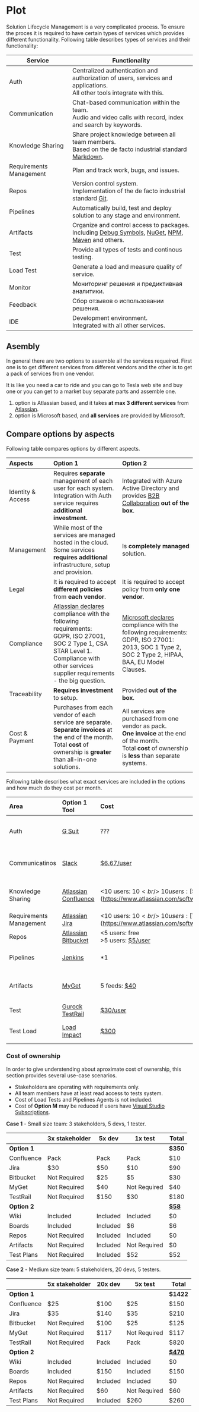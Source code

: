 # Plot

Solution Lifecycle Management is a very complicated process.
To ensure the proces it is required to have certain types of services which provides different functionality.
Following table describes types of services and their functionality:

| Service                 | Functionality 
|-------------------------|--------------
| Auth                    | Centralized authentication and authorization of users, services and applications.<br/>All other tools integrate with this.
| Communication           | Chat-based communication within the team.<br/>Audio and video calls with record, index and search by keywords.
| Knowledge Sharing       | Share project knowledge between all team members.<br/>Based on the de facto industrial standard [Markdown](https://en.wikipedia.org/wiki/Markdown).
| Requirements Management | Plan and track work, bugs, and issues.
| Repos                   | Version control system.<br/>Implementation of the de facto industrial standard  [Git](https://en.wikipedia.org/wiki/Git).
| Pipelines               | Automatically build, test and deploy solution to any stage and environment.
| Artifacts               | Organize and control access to packages.</br>Including [Debug Symbols](https://en.wikipedia.org/wiki/Debug_symbol), [NuGet](https://en.wikipedia.org/wiki/NuGet), [NPM](https://en.wikipedia.org/wiki/Npm_(software)), [Maven](https://en.wikipedia.org/wiki/Apache_Maven) and others.
| Test                    | Provide all types of tests and continous testing.
| Load Test               | Generate a load and measure quality of service. 
| Monitor                 | Мониторинг решения и предиктивная аналитики.
| Feedback                | Сбор отзывов о использовании решения.
| IDE                     | Development environment.</br>Integrated with all other services.

## Asembly

In general there are two options to assemble all the services requeired.
First one is to get different services from different vendors and the other is to get a pack of services from one vendor.

It is like you need a car to ride and you can go to Tesla web site and buy one or you can get to a market buy separate parts and assemble one.

1. option is Atlassian based, and it takes **at max 3 different services** from [Atlassian](https://www.atlassian.com/).
2. option is Microsoft based, and **all services** are provided by Microsoft.

## Compare options by aspects

Following table compares options by different aspects.

| Aspects            | Option 1 | Option 2 |
|:-------------------|:---------|:---------|
| Identity & Access  | Requires **separate** management of each user for each system.<br/>Integration with Auth service requires **additional investment.** | Integrated with Azure Active Directory and provides [B2B Collaboration](https://docs.microsoft.com/en-us/azure/active-directory/b2b/what-is-b2b) **out of the box**.
| Management         | While most of the services are managed hosted in the cloud.<br/>Some services **requires additional** infrastructure, setup and provision. | Is **completely managed** solution.
| Legal              | It is required to accept **different policies** from **each vendor**. | It is required to accept policy from **only one vendor**.
| Compliance         | [Atlassian declares](https://www.atlassian.com/trust/compliance) compliance with the following requirements:<br/>GDPR, ISO 27001, SOC 2 Type 1, CSA STAR Level 1.<br/>Compliance with other services supplier requirements - the big question. | [Microsoft declares](https://docs.microsoft.com/en-us/azure/devops/articles/team-services-security-whitepaper?view=vsts#compliance-certifications) compliance with the following requirements:<br/>GDPR, ISO 27001: 2013, SOC 1 Type 2, SOC 2 Type 2, HIPAA, BAA, EU Model Clauses.
| Traceability       | **Requires investment** to setup. | Provided **out of the box**.
| Cost & Payment     | Purchases from each vendor of each service are separate.<br/>**Separate invoices** at the end of the month.<br/>Total **cost** of ownership is **greater** than all-in-one solutions.| All services are purchased from one vendor as pack.<br/>**One invoice** at the end of the month.<br/>Total **cost** of ownership is **less** than separate systems.

Following table describes what exact services are included in the options and how much do they cost per month.

| Area                    | Option 1 Tool | Cost | Option 2 Tool | Cost
|:------------------------|:--------------|:-----|:--------------|:-----
| Auth                    | [G Suit](https://confluence.atlassian.com/cloud/security-with-g-suite-938859740.html) | ??? | [Active Directory](https://docs.microsoft.com/en-us/azure/active-directory/) | free: basic<br/>extra: [$1/user](https://azure.microsoft.com/en-us/pricing/details/active-directory/)
| Communicatinos          | [Slack](https://slack.com/) | [$6.67/user](https://slack.com/pricing) | [Teams](https://products.office.com/en-us/microsoft-teams/group-chat-software) | domain: [$5/user](https://products.office.com/en-us/microsoft-teams/free)<br/>guests: free
| Knowledge Sharing       | [Atlassian Confluence](https://www.atlassian.com/software/confluence) |\<10 users: $10<br/>\>10 users: [$5/user](https://www.atlassian.com/software/confluence/pricing) | [Wiki](https://azure.microsoft.com/en-us/services/devops/wiki/) |free: 5 users<br/>extra: [$6/user](https://marketplace.visualstudio.com/items?itemName=ms.vss-vstsuser#pricing)
| Requirements Management | [Atlassian Jira](https://jira.atlassian.com/) |\<10 users: $10<br/>\>10 users: [$7/user](https://www.atlassian.com/software/jira/pricing) | [Boards](https://azure.microsoft.com/en-us/services/devops/boards/) | Included
| Repos                   | [Atlassian Bitbucket](https://www.atlassian.com/software/bitbucket) |\<5 users: free<br/>\>5 users: [$5/user](https://www.atlassian.com/software/bitbucket/pricing?tab=cloud)| [Repos](https://azure.microsoft.com/en-us/services/devops/repos/) | Included
| Pipelines               | [Jenkins](https://jenkins.io/) | \*1 | [Pipelines](https://azure.microsoft.com/en-us/services/devops/pipelines/) | free: 1<br/>extra: [$40/pipe](https://marketplace.visualstudio.com/items?itemName=ms.build-release-hosted-pipelines#pricing)
| Artifacts               | [MyGet](https://www.myget.org) | 5 feeds: [$40](https://www.myget.org/pricing) | [Artifacts](https://azure.microsoft.com/en-us/services/devops/artifacts/) | free: 5 users<br/>extra: [$4/user](https://marketplace.visualstudio.com/items?itemName=ms.feed#pricing)
| Test                    | [Gurock TestRail](http://www.gurock.com/testrail/) | [$30/user](http://www.gurock.com/testrail/pricing/cloud/) | [Test Plans](https://azure.microsoft.com/en-us/services/devops/test-plans/) | [$52/user](https://marketplace.visualstudio.com/items?itemName=ms.vss-testmanager-web#pricing)
| Test Load               | [Load Impact](https://loadimpact.com/) | [$300](https://loadimpact.com/pricing) | [Load Tests](https://docs.microsoft.com/en-us/azure/devops/test/load-test/get-started-simple-cloud-load-test?view=vsts) | free: 20k<br/>extra: [$36/100k](https://docs.microsoft.com/en-us/vsts/billing/buy-load-testing-vs#_buy-load-testing)

### Cost of ownership

In order to give understending about aproximate cost of ownership, this section provides several use-case scenarios.

- Stakeholders are operating with requirements only.
- All team members have at least read access to tests system.
- Cost of Load Tests and Pipelines Agents is not included.
- Cost of **Option M** may be reduced if users have [Visual Studio Subscriptions](https://www.visualstudio.com/vs/pricing/).

**Case 1** - Small size team: 3 stakeholders, 5 devs, 1 tester.

|              | 3х stakeholder | 5х dev   | 1х test      | Total
|--------------|----------------|----------|--------------|------
| **Option 1** |                |          |              | **\$350**
| Confluence   | Pack           | Pack     | Pack         | \$10
| Jira         | \$30           | \$50     | \$10         | \$90
| Bitbucket    | Not Required   | \$25     | \$5          | \$30
| MyGet        | Not Required   | \$40     | Not Required | \$40
| TestRail     | Not Required   | \$150    | \$30         | \$180
| **Option 2** |                |          |              | [**\$58**](https://azure.com/e/e2fab501432549e9838fda96a28209fe)
| Wiki         | Included       | Included | Included     | \$0
| Boards       | Included       | Included | \$6          | \$6
| Repos        | Not Required   | Included | Included     | \$0
| Artifacts    | Not Required   | Included | Not Required | \$0
| Test Plans   | Not Required   | Included | \$52         | \$52

**Case 2** - Medium size team: 5 stakeholders, 20 devs, 5 testers.

|              | 5х stakeholder | 20х dev  | 5х test      | Total
|--------------|----------------|----------|--------------|------
| **Option 1** |                |          |              | **\$1422**
| Confluence   | \$25           | \$100    | \$25         | \$150
| Jira         | \$35           | \$140    | \$35         | \$210
| Bitbucket    | Not Required   | \$100    | \$25         | \$125
| MyGet        | Not Required   | \$117    | Not Required | \$117
| TestRail     | Not Required   | Pack     | Pack         | \$820
| **Option 2** |                |          |              | [**\$470**](https://azure.com/e/b924bc65abf04e2090a7d171aa9a2cac)
| Wiki         | Included       | Included | Included     | \$0
| Boards       | Included       | \$150    | Included     | \$150
| Repos        | Not Required   | Included | Included     | \$0
| Artifacts    | Not Required   | \$60     | Not Required | \$60
| Test Plans   | Not Required   | Included | \$260        | \$260